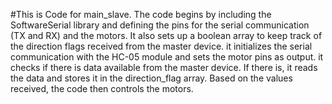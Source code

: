 #This is Code for main_slave. 
The code begins by including the SoftwareSerial library and defining the pins for the serial communication (TX and RX) and the motors. 
It also sets up a boolean array to keep track of the direction flags received from the master device.
it initializes the serial communication with the HC-05 module and sets the motor pins as output. it checks if there is data available from the master device. If there is, it reads the data and stores it in the direction_flag array. Based on the values received, the code then controls the motors.
